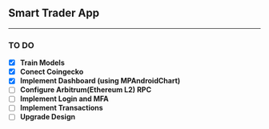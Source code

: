 ## Smart Trader App


---

### TO DO

- [x] **Train Models**
- [x] **Conect Coingecko**
- [x] **Implement Dashboard (using MPAndroidChart)**
- [ ] **Configure Arbitrum(Ethereum L2) RPC**
- [ ] **Implement Login and MFA**
- [ ] **Implement Transactions**
- [ ] **Upgrade Design**
